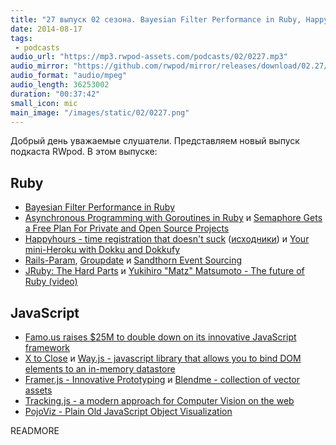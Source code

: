 ```yaml
---
title: "27 выпуск 02 сезона. Bayesian Filter Performance in Ruby, Happyhours, Rails-Param, Famo.us, X to Close, Tracking.js и прочее"
date: 2014-08-17
tags:
 - podcasts
audio_url: "https://mp3.rwpod-assets.com/podcasts/02/0227.mp3"
audio_mirror: "https://github.com/rwpod/mirror/releases/download/02.27/0227.mp3"
audio_format: "audio/mpeg"
audio_length: 36253002
duration: "00:37:42"
small_icon: mic
main_image: "/images/static/02/0227.png"
---
```


Добрый день уважаемые слушатели. Представляем новый выпуск подкаста RWpod. В этом выпуске:

## Ruby

 - [Bayesian Filter Performance in Ruby](http://rurounijones.github.io/blog/2014/08/11/bayesian-filter-performance-in-ruby/)
 - [Asynchronous Programming with Goroutines in Ruby](http://sndrs.ca/2014/08/12/asynchronous-programming-with-goroutines-in-ruby/) и [Semaphore Gets a Free Plan For Private and Open Source Projects](https://semaphoreapp.com/blog/2014/08/14/semaphore-gets-free.html)
 - [Happyhours - time registration that doesn't suck](https://happyhours.io/) ([исходники](https://github.com/DefactoSoftware/Hours/)) и [Your mini-Heroku with Dokku and Dokkufy](http://cristianobetta.com/blog/2014/08/05/your-mini-heroku-with-dokku-and-dokkufy/)
 - [Rails-Param](https://github.com/nicolasblanco/rails_param), [Groupdate](https://github.com/ankane/groupdate) и [Sandthorn Event Sourcing](https://github.com/Sandthorn/sandthorn)
 - [JRuby: The Hard Parts](https://speakerdeck.com/headius/jruby-the-hard-parts) и [Yukihiro "Matz" Matsumoto - The future of Ruby (video)](https://www.youtube.com/watch?v=CPoZJoHtuZ8)

## JavaScript

 - [Famo.us raises $25M to double down on its innovative JavaScript framework](http://venturebeat.com/2014/08/13/famo-us-raises-25m-to-double-down-on-javascript-app-development-framework/)
 - [X to Close](https://medium.com/re-form/x-to-close-417936dfc0dc) и [Way.js -  javascript library that allows you to bind DOM elements to an in-memory datastore](http://gwendall.github.io/way/)
 - [Framer.js - Innovative Prototyping](http://framerjs.com/) и [Blendme - collection of vector assets](http://blendme.in/)
 - [Tracking.js - a modern approach for Computer Vision on the web](http://trackingjs.com/)
 - [PojoViz - Plain Old JavaScript Object Visualization](http://maurizzzio.github.io/PojoViz/public/vulcanize.html#readme)

READMORE



